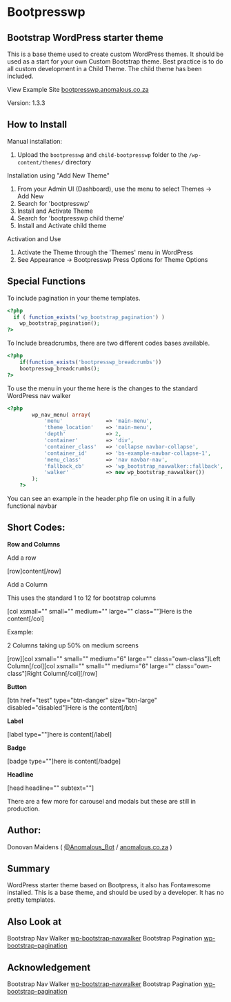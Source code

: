 Bootpresswp
=================

## Bootstrap WordPress starter theme

This is a base theme used to create custom WordPress themes. It should be used as a start for your own Custom Bootstrap theme.
Best practice is to do all custom development in a Child Theme. The child theme has been included.

View Example Site [bootpresswp.anomalous.co.za](http://bootpresswp.anomalous.co.za)

Version: 1.3.3

## How to Install

Manual installation:

1. Upload the `bootpresswp` and `child-bootpresswp` folder to the `/wp-content/themes/` directory

Installation using "Add New Theme"

1. From your Admin UI (Dashboard), use the menu to select Themes -> Add New
2. Search for 'bootpresswp'
3. Install and Activate Theme
4. Search for 'bootpresswp child theme'
5. Install and Activate child theme

Activation and Use

1. Activate the Theme through the 'Themes' menu in WordPress
2. See Appearance -> Bootpresswp Press Options for Theme Options

## Special Functions

To include pagination in your theme templates.

```php
<?php
  if ( function_exists('wp_bootstrap_pagination') )
    wp_bootstrap_pagination();
?>
```
To Include breadcrumbs, there are two different codes bases available.
```php
<?php 
    if(function_exists('bootpresswp_breadcrumbs')) 
    bootpresswp_breadcrumbs(); 
?>
```
To use the menu in your theme here is the changes to the standard WordPress nav walker
```php
<?php
        wp_nav_menu( array(
            'menu'              => 'main-menu',
            'theme_location'    => 'main-menu',
            'depth'             => 2,
            'container'         => 'div',
            'container_class'   => 'collapse navbar-collapse',
            'container_id'      => 'bs-example-navbar-collapse-1',
            'menu_class'        => 'nav navbar-nav',
            'fallback_cb'       => 'wp_bootstrap_navwalker::fallback',
            'walker'            => new wp_bootstrap_navwalker())
        );
    ?>    
```
You can see an example in the header.php file on using it in a fully functional navbar

## Short Codes:

**Row and Columns**

Add a row

[row]content[/row]

Add a Column

This uses the standard 1 to 12 for bootstrap columns

[col xsmall="" small="" medium="" large="" class=""]Here is the content[/col]

Example:

2 Columns taking up 50% on medium screens

[row][col xsmall="" small="" medium="6" large="" class="own-class"]Left Column[/col][col xsmall="" small="" medium="6" large="" class="own-class"]Right Column[/col][/row]


**Button**

[btn href="test" type="btn-danger" size="btn-large" disabled="disabled"]Here is the content[/btn]


**Label**

[label type=""]here is content[/label]


**Badge**

[badge type=""]here is content[/badge]


**Headline**

[head headline="" subtext=""]

There are a few more for carousel and modals but these are still in production.

## Author:

Donovan Maidens ( [@Anomalous_Bot](http://twitter.com/Anomalous_Bot) / [anomalous.co.za](http://anomalous.co.za) )

## Summary

WordPress starter theme based on Bootpress, it also has Fontawesome installed.
This is a base theme, and should be used by a developer.
It has no pretty templates.

## Also Look at

Bootstrap Nav Walker [wp-bootstrap-navwalker](https://github.com/twittem/wp-bootstrap-navwalker)
Bootstrap Pagination [wp-bootstrap-pagination](https://github.com/talentedaamer/Bootstrap-wordpress-pagination)


## Acknowledgement

Bootstrap Nav Walker [wp-bootstrap-navwalker](https://github.com/twittem/wp-bootstrap-navwalker)
Bootstrap Pagination [wp-bootstrap-pagination](https://github.com/talentedaamer/Bootstrap-wordpress-pagination)



